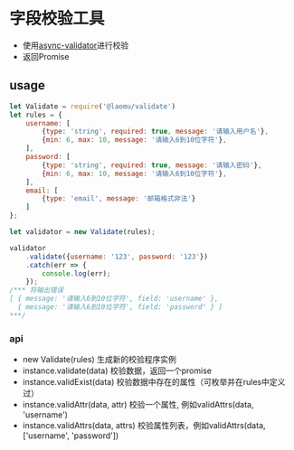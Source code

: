 # 字段校验工具
- 使用[async-validator](https://www.npmjs.com/package/async-validator)进行校验
- 返回Promise

## usage
```js
let Validate = require('@laomu/validate')
let rules = {
    username: [
        {type: 'string', required: true, message: '请输入用户名'},
        {min: 6, max: 10, message: '请输入6到10位字符'},
    ],
    password: [
        {type: 'string', required: true, message: '请输入密码'},
        {min: 6, max: 10, message: '请输入6到10位字符'},
    ],
    email: [
        {type: 'email', message: '邮箱格式非法'}
    ]
};

let validator = new Validate(rules);

validator
    .validate({username: '123', password: '123'})
    .catch(err => {
        console.log(err);
    });
/*** 将输出错误
[ { message: '请输入6到10位字符', field: 'username' },
  { message: '请输入6到10位字符', field: 'password' } ]
***/
```

### api
* new Validate(rules) 生成新的校验程序实例
* instance.validate(data) 校验数据，返回一个promise
* instance.validExist(data) 校验数据中存在的属性（可枚举并在rules中定义过）
* instance.validAttr(data, attr) 校验一个属性, 例如validAttrs(data, 'username')
* instance.validAttrs(data, attrs) 校验属性列表，例如validAttrs(data, ['username', 'password'])
